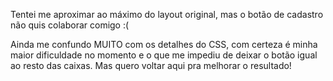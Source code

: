 <p>Tentei me aproximar ao máximo do layout original, mas o botão de cadastro não quis colaborar comigo :(</p>
<p>Ainda me confundo MUITO com os detalhes do CSS, com certeza é minha maior dificuldade no momento e o que me impediu de deixar o botão igual ao resto das caixas. Mas quero voltar aqui pra melhorar o resultado!</p>
